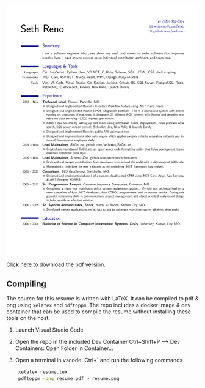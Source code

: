 ![Seth Reno's Resume](resume.png)

Click [here](resume.pdf) to download the pdf version.

## Compiling
The source for this resume is written with LaTeX. It can be compiled to pdf &
png using `xelatex` and `pdftoppm`. The repo includes a docker image & dev
container that can be used to compile the resume without installing these tools
on the host.

1. Launch Visual Studio Code
2. Open the repo in the included Dev Container
   Ctrl+Shift+P --> Dev Containers: Open Folder in Container...
3. Open a terminal in vscode. Ctrl+` and run the following commands

   ```bash
    xelatex resume.tex
    pdftoppm -png resume.pdf > resume.png
    ```




